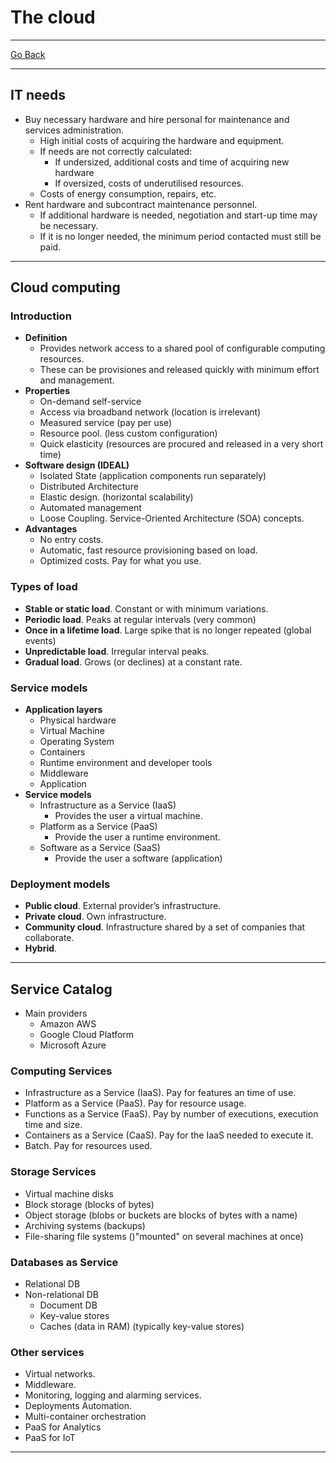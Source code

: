 # The cloud
---
[Go Back](../README.md)

---
## IT needs
- Buy necessary hardware and hire personal for maintenance and services administration.
	- High initial costs of acquiring the hardware and equipment.
	- If needs are not correctly calculated:
		- If undersized, additional costs and time of acquiring new hardware
		- If oversized, costs of underutilised resources.
	- Costs of energy consumption, repairs, etc.
- Rent hardware and subcontract maintenance personnel.
	- If additional hardware is needed, negotiation and start-up time may be necessary.
	- If it is no longer needed, the minimum period contacted must still be paid.
---
## Cloud computing
### Introduction
- **Definition**
	- Provides network access to a shared pool of configurable computing resources.
	- These can be provisiones and released quickly with minimum effort and management.
- **Properties**
	- On-demand self-service
	- Access via broadband network (location is irrelevant)
	- Measured service (pay per use)
	- Resource pool. (less custom configuration)
	- Quick elasticity (resources are procured and released in a very short time)
- **Software design (IDEAL)**
	- Isolated State (application components run separately)
	- Distributed Architecture
	- Elastic design. (horizontal scalability)
	- Automated management
	- Loose Coupling. Service-Oriented Architecture (SOA) concepts.
- **Advantages**
	- No entry costs.
	- Automatic, fast resource provisioning based on load.
	- Optimized costs. Pay for what you use.
### Types of load
- **Stable or static load**. Constant or with minimum variations.
- **Periodic load**. Peaks at regular intervals (very common)
- **Once in a lifetime load**. Large spike that is no longer repeated (global events)
- **Unpredictable load**. Irregular interval peaks.
- **Gradual load**. Grows (or declines) at a constant rate.
### Service models
- **Application layers**
	- Physical hardware
	- Virtual Machine
	- Operating System
	- Containers
	- Runtime environment and developer tools
	- Middleware
	- Application
- **Service models**
	- Infrastructure as a Service (IaaS)
		- Provides the user a virtual machine.
	- Platform as a Service (PaaS)
		- Provide the user a runtime environment.
	- Software as a Service (SaaS)
		- Provide the user a software (application)
### Deployment models
- **Public cloud**. External provider’s infrastructure.
- **Private cloud**. Own infrastructure.
- **Community cloud**. Infrastructure shared by a set of companies that collaborate.
- **Hybrid**.
---
## Service Catalog
- Main providers
	- Amazon AWS
	- Google Cloud Platform
	- Microsoft Azure
### Computing Services
- Infrastructure as a Service (IaaS). Pay for features an time of use.
- Platform as a Service (PaaS). Pay for resource usage.
- Functions as a Service (FaaS). Pay by number of executions, execution time and size.
- Containers as a Service (CaaS). Pay for the IaaS needed to execute it.
- Batch. Pay for resources used.
### Storage Services
- Virtual machine disks
- Block storage (blocks of bytes)
- Object storage (blobs or buckets are blocks of bytes with a name)
- Archiving systems (backups)
- File-sharing file systems ()"mounted" on several machines at once)
### Databases as Service
- Relational DB
- Non-relational DB
	- Document DB
	- Key-value stores
	- Caches (data in RAM) (typically key-value stores)
### Other services
- Virtual networks.
- Middleware.
- Monitoring, logging and alarming services.
- Deployments Automation.
- Multi-container orchestration
- PaaS for Analytics
- PaaS for IoT
---